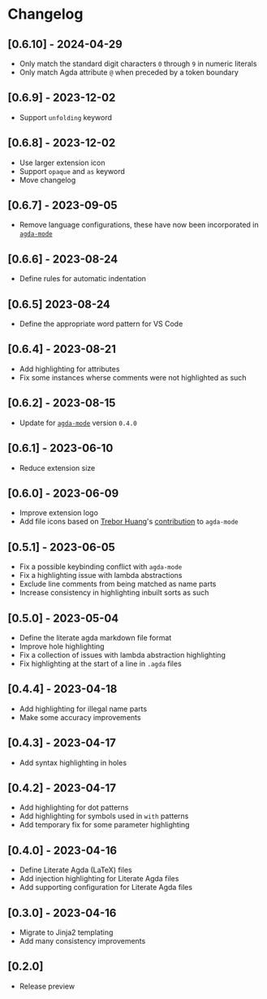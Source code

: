 # Changelog

## [0.6.10] - 2024-04-29

- Only match the standard digit characters `0` through `9` in numeric literals
- Only match Agda attribute `@` when preceded by a token boundary

## [0.6.9] - 2023-12-02

- Support `unfolding` keyword

## [0.6.8] - 2023-12-02

- Use larger extension icon
- Support `opaque` and `as` keyword
- Move changelog

## [0.6.7] - 2023-09-05

- Remove language configurations, these have now been incorporated in [`agda-mode`](https://marketplace.visualstudio.com/items?itemName=banacorn.agda-mode)

## [0.6.6] - 2023-08-24

- Define rules for automatic indentation

## [0.6.5] 2023-08-24

- Define the appropriate word pattern for VS Code

## [0.6.4] - 2023-08-21

- Add highlighting for attributes
- Fix some instances wherse comments were not highlighted as such

## [0.6.2] - 2023-08-15

- Update for [`agda-mode`](https://marketplace.visualstudio.com/items?itemName=banacorn.agda-mode) version `0.4.0`

## [0.6.1] - 2023-06-10

- Reduce extension size

## [0.6.0] - 2023-06-09

- Improve extension logo
- Add file icons based on [Trebor Huang](https://github.com/Trebor-Huang)'s [contribution](https://github.com/banacorn/agda-mode-vscode/pull/123) to `agda-mode`

## [0.5.1] - 2023-06-05

- Fix a possible keybinding conflict with `agda-mode`
- Fix a highlighting issue with lambda abstractions
- Exclude line comments from being matched as name parts
- Increase consistency in highlighting inbuilt sorts as such

## [0.5.0] - 2023-05-04

- Define the literate agda markdown file format
- Improve hole highlighting
- Fix a collection of issues with lambda abstraction highlighting
- Fix highlighting at the start of a line in `.agda` files

## [0.4.4] - 2023-04-18

- Add highlighting for illegal name parts
- Make some accuracy improvements

## [0.4.3] - 2023-04-17

- Add syntax highlighting in holes

## [0.4.2] - 2023-04-17

- Add highlighting for dot patterns
- Add highlighting for symbols used in `with` patterns
- Add temporary fix for some parameter highlighting

## [0.4.0] - 2023-04-16

- Define Literate Agda (LaTeX) files
- Add injection highlighting for Literate Agda files
- Add supporting configuration for Literate Agda files

## [0.3.0] - 2023-04-16

- Migrate to Jinja2 templating
- Add many consistency improvements

## [0.2.0]

- Release preview
